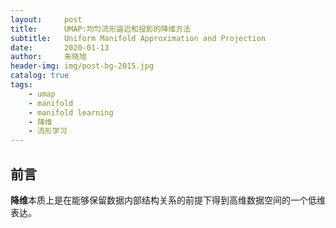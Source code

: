 ```yaml
---
layout:     post
title:      UMAP:均匀流形逼近和投影的降维方法
subtitle:   Uniform Manifold Approximation and Projection
date:       2020-01-13
author:     朱晓旭
header-img: img/post-bg-2015.jpg
catalog: true
tags:
    - umap
    - manifold
    - manifold learning
    - 降维
    - 流形学习	
---
```


## 前言
**降维**本质上是在能够保留数据内部结构关系的前提下得到高维数据空间的一个低维表达。

